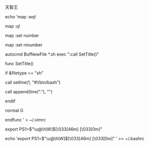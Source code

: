 天智王






echo 'map <F8> :wq! <CR> 

map <F9> :q! <CR>
 
map <F2>  :set number <CR>

map <F3>  :set ninumber <CR>

autocmd BufNewFile *.sh  exec ":call SetTitle()"

func SetTitle()

if &filetype == "sh"

  call setline(1, "\#!/bin/bash")

  call append(line("."), "")

endif

normal G                                                                                             

endfunc    '  >  ~/.vimrc

export PS1=$"\u@\h\W]\$\[\033[46m\] \[\033[0m\]"

echo 'export PS1=$"\u@\h\W]\$\[\033[46m\] \[\033[0m\]" ' >> ~/.bashrc






